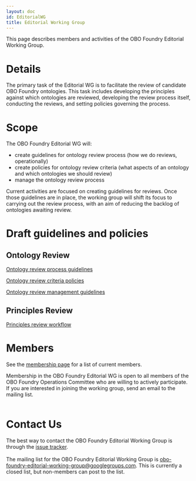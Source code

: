 ```yaml
---
layout: doc
id: EditorialWG
title: Editorial Working Group
---
```


This page describes members and activities of the OBO Foundry Editorial Working Group.

# Details

The primary task of the Editorial WG is to facilitate the review of candidate OBO Foundry ontologies. This task includes developing the principles against which ontologies are reviewed, developing the review process itself, conducting the reviews, and setting policies governing the process.

# Scope

The OBO Foundry Editorial WG will:

- create guidelines for ontology review process (how we do reviews, operationally)
- create policies for ontology review criteria (what aspects of an ontology and which ontologies we should review)
- manage the ontology review process

Current activities are focused on creating guidelines for reviews. Once those guidelines are in place, the working group will shift its focus to carrying out the review process, with an aim of reducing the backlog of ontologies awaiting review.

# Draft guidelines and policies

## Ontology Review

[Ontology review process guidelines](/docs/ReviewProcessGuidelines.html)

[Ontology review criteria policies](/docs/ReviewCriteriaPolicies.html)

[Ontology review management guidelines](/docs/ReviewManagementGuidelines.html)

## Principles Review

[Principles review workflow](/docs/PrinciplesReviewWorkflow.html)

# Members

See the [membership page](/docs/Membership.html) for a list of current members.

Membership in the OBO Foundry Editorial WG is open to all members of the OBO Foundry Operations Committee who are willing to actively participate. If you are interested in joining the working group, send an email to the mailing list.<br>
<br>

<h1>Contact Us</h1>

The best way to contact the OBO Foundry Editorial Working Group is through the <a href='https://github.com/OBOFoundry/OBOFoundry.github.io/issues/'>issue tracker</a>.<br>
<br>
The mailing list for the OBO Foundry Editorial Working Group is <a href='mailto:obo-foundry-editorial-working-group@googlegroups.com'>obo-foundry-editorial-working-group@googlegroups.com</a>. This is currently a closed list, but non-members can post to the list.
